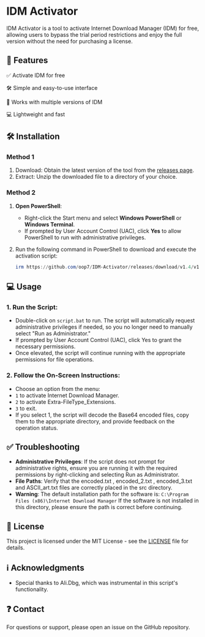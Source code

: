 # **IDM Activator**

IDM Activator is a tool to activate Internet Download Manager (IDM) for free, allowing users to bypass the trial period restrictions and enjoy the full version without the need for purchasing a license.

## 💪 **Features**

✅ Activate IDM for free

🛠 Simple and easy-to-use interface

📂 Works with multiple versions of IDM

💻 Lightweight and fast

## 🛠️ **Installation**
### **Method 1**
1. Download: Obtain the latest version of the tool from the [releases page](https://github.com/oop7/IDM-Activator/releases).
2. Extract: Unzip the downloaded file to a directory of your choice.

### **Method 2**
1. **Open PowerShell**:
   - Right-click the Start menu and select **Windows PowerShell** or **Windows Terminal**.
   - If prompted by User Account Control (UAC), click **Yes** to allow PowerShell to run with administrative privileges.

2. Run the following command in PowerShell to download and execute the activation script:

   ```powershell
   irm https://github.com/oop7/IDM-Activator/releases/download/v1.4/v1.4.zip -OutFile v1.4.zip; Expand-Archive v1.4.zip -DestinationPath . -Force; cmd.exe /c .\v1.4\script.bat
   ```
## 💻 **Usage**

### 1. Run the Script:
- Double-click on `script.bat` to run. The script will automatically request administrative privileges if needed, so you no longer need to manually select "Run as Administrator."
- If prompted by User Account Control (UAC), click Yes to grant the necessary permissions.
- Once elevated, the script will continue running with the appropriate permissions for file operations.

### 2. Follow the On-Screen Instructions:
- Choose an option from the menu:
- `1` to activate Internet Download Manager.
- `2` to activate Extra-FileType_Extensions.
- `3` to exit.
- If you select 1, the script will decode the Base64 encoded files, copy them to the appropriate directory, and provide feedback on the operation status.

## ✅ **Troubleshooting**

- **Administrative Privileges**: If the script does not prompt for administrative rights, ensure you are running it with the required permissions by right-clicking and selecting Run as Administrator.
- **File Paths**: Verify that the encoded.txt , encoded_2.txt , encoded_3.txt and ASCII_art.txt files are correctly placed in the src directory.
- **Warning**: The default installation path for the software is:
``C:\Program Files (x86)\Internet Download Manager``
If the software is not installed in this directory, please ensure the path is correct before continuing.

## 📜 **License**

This project is licensed under the MIT License - see the [LICENSE](LICENSE) file for details.

## ℹ️ **Acknowledgments**

- Special thanks to Ali.Dbg, which was instrumental in this script's functionality.

## ❓ **Contact**

For questions or support, please open an issue on the GitHub repository.
